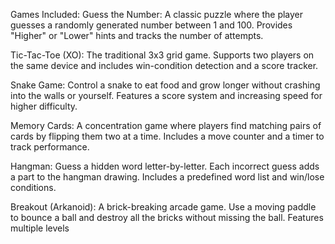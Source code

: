 Games Included:
Guess the Number:
A classic puzzle where the player guesses a randomly generated number between 1 and 100. Provides "Higher" or "Lower" hints and tracks the number of attempts.

Tic-Tac-Toe (XO):
The traditional 3x3 grid game. Supports two players on the same device and includes win-condition detection and a score tracker.

Snake Game:
Control a snake to eat food and grow longer without crashing into the walls or yourself. Features a score system and increasing speed for higher difficulty.

Memory Cards:
A concentration game where players find matching pairs of cards by flipping them two at a time. Includes a move counter and a timer to track performance.

Hangman:
Guess a hidden word letter-by-letter. Each incorrect guess adds a part to the hangman drawing. Includes a predefined word list and win/lose conditions.

Breakout (Arkanoid):
A brick-breaking arcade game. Use a moving paddle to bounce a ball and destroy all the bricks without missing the ball. Features multiple levels
